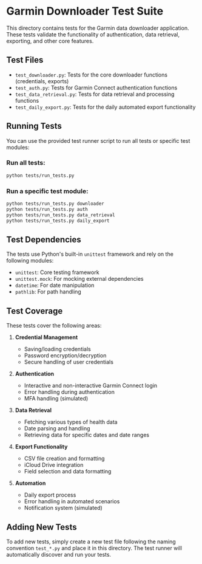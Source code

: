 # Garmin Downloader Test Suite

This directory contains tests for the Garmin data downloader application. These tests validate the functionality of authentication, data retrieval, exporting, and other core features.

## Test Files

- `test_downloader.py`: Tests for the core downloader functions (credentials, exports)
- `test_auth.py`: Tests for Garmin Connect authentication functions
- `test_data_retrieval.py`: Tests for data retrieval and processing functions
- `test_daily_export.py`: Tests for the daily automated export functionality

## Running Tests

You can use the provided test runner script to run all tests or specific test modules:

### Run all tests:

```bash
python tests/run_tests.py
```

### Run a specific test module:

```bash
python tests/run_tests.py downloader
python tests/run_tests.py auth
python tests/run_tests.py data_retrieval
python tests/run_tests.py daily_export
```

## Test Dependencies

The tests use Python's built-in `unittest` framework and rely on the following modules:

- `unittest`: Core testing framework
- `unittest.mock`: For mocking external dependencies
- `datetime`: For date manipulation
- `pathlib`: For path handling

## Test Coverage

These tests cover the following areas:

1. **Credential Management**
   - Saving/loading credentials
   - Password encryption/decryption
   - Secure handling of user credentials

2. **Authentication**
   - Interactive and non-interactive Garmin Connect login
   - Error handling during authentication
   - MFA handling (simulated)

3. **Data Retrieval**
   - Fetching various types of health data
   - Date parsing and handling
   - Retrieving data for specific dates and date ranges

4. **Export Functionality**
   - CSV file creation and formatting
   - iCloud Drive integration
   - Field selection and data formatting

5. **Automation**
   - Daily export process
   - Error handling in automated scenarios
   - Notification system (simulated)

## Adding New Tests

To add new tests, simply create a new test file following the naming convention `test_*.py` and place it in this directory. The test runner will automatically discover and run your tests.
